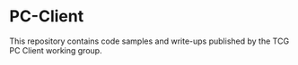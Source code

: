 # PC-Client

This repository contains code samples and write-ups published by the TCG PC Client working group.

